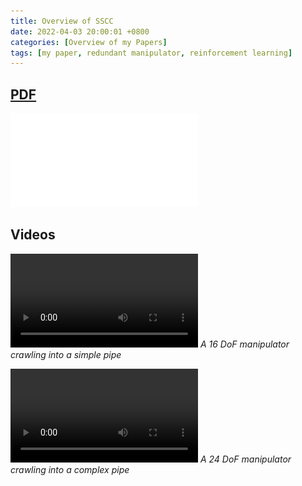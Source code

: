 ```yaml
---
title: Overview of SSCC
date: 2022-04-03 20:00:01 +0800
categories: [Overview of my Papers]
tags: [my paper, redundant manipulator, reinforcement learning]
---
```


## [PDF]()
![](/assets/my_paper/SSCC/A%20snake-inspired%20path%20planning%20algorithm%20based%20on%20reinforcement%20learning%20and%20self-motion%20for%20hyper-redundant%20manipulators.pdf)

## Videos
![](/assets/my_paper/SSCC/simple_16_2_speedup.mp4)
_A 16 DoF manipulator crawling into a simple pipe_

![](/assets/my_paper/SSCC/complex_24_2.mp4)
_A 24 DoF manipulator crawling into a complex pipe_
